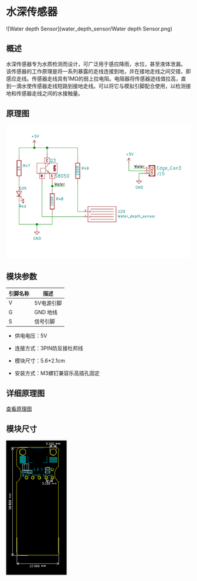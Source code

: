 # 水深传感器

![Water depth Sensor](water_depth_sensor/Water depth Sensor.png)

## 概述

水深传感器专为水质检测而设计，可广泛用于感应降雨，水位，甚至液体泄漏。
该传感器的工作原理是将一系列暴露的走线连接到地，并在接地走线之间交错，即感应走线。传感器走线具有1MΩ的弱上拉电阻。电阻器将传感器迹线值拉高，直到一滴水使传感器走线短路到接地走线。可以将它与模拟引脚配合使用，以检测接地和传感器走线之间的水接触量。

## 原理图

![02](water_depth_sensor/02.png)

## 模块参数

| 引脚名称| 描述 |
|---- |----|
| V | 5V电源引脚 |
| G | GND 地线 |
| S | 信号引脚 |

- 供电电压：5V

- 连接方式：3PIN防反接杜邦线

- 模块尺寸：5.6*2.1cm

- 安装方式：M3螺钉兼容乐高插孔固定

## 详细原理图

 [查看原理图](water_depth_sensor/水深传感器.pdf) 

## 模块尺寸

![03](water_depth_sensor/03.png)

